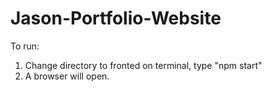 # Jason-Portfolio-Website

To run:
1. Change directory to fronted on terminal, type "npm start"
2. A browser will open.
